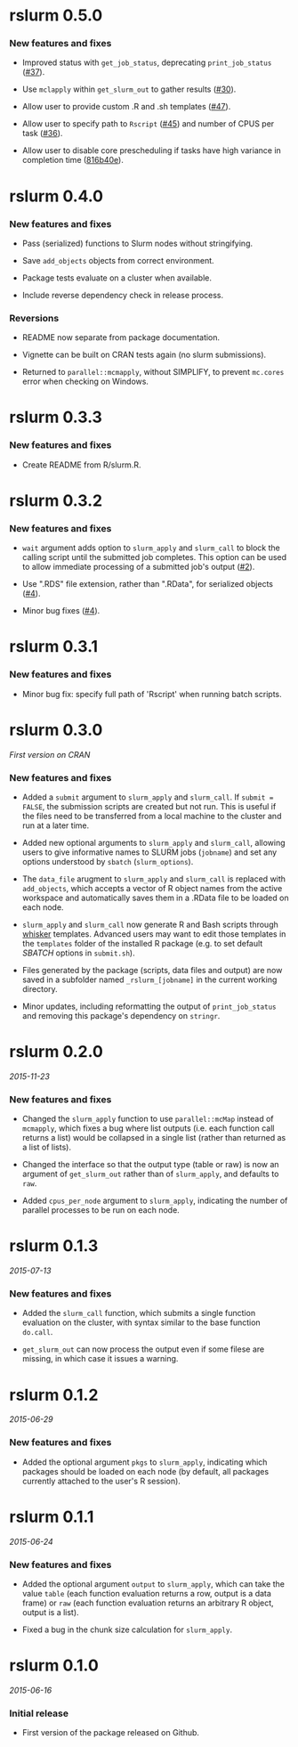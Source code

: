 # rslurm 0.5.0

### New features and fixes

* Improved status with `get_job_status`, deprecating `print_job_status` 
([#37](https://github.com/sesync-ci/rslurm/pull/#37)).

* Use `mclapply` within `get_slurm_out` to gather results 
([#30](https://github.com/sesync-ci/rslurm/pull/#30)).

* Allow user to provide custom .R and .sh templates 
([#47](https://github.com/sesync-ci/rslurm/pull/#47)).

* Allow user to specify path to `Rscript` ([#45](https://github.com/sesync-ci/rslurm/pull/#45)) 
and number of CPUS per task ([#36](https://github.com/sesync-ci/rslurm/pull/#36)).

* Allow user to disable core prescheduling if tasks have high variance in 
completion time ([816b40e](https://github.com/SESYNC-ci/rslurm/commit/816b40e)).


# rslurm 0.4.0

### New features and fixes

* Pass (serialized) functions to Slurm nodes without stringifying.

* Save `add_objects` objects from correct environment.

* Package tests evaluate on a cluster when available.

* Include reverse dependency check in release process.

### Reversions

* README now separate from package documentation.

* Vignette can be built on CRAN tests again (no slurm submissions).

* Returned to `parallel::mcmapply`, without SIMPLIFY, to prevent
`mc.cores` error when checking on Windows.

# rslurm 0.3.3

### New features and fixes

* Create README from R/slurm.R.

# rslurm 0.3.2

### New features and fixes

* `wait` argument adds option to `slurm_apply` and `slurm_call` to
block the calling script until the submitted job completes. This
option can be used to allow immediate processing of a submitted
job's output ([#2](https://github.com/sesync-ci/rslurm/pull/#2)).

* Use ".RDS" file extension, rather than ".RData", for
serialized objects ([#4](https://github.com/sesync-ci/rslurm/pull/#4)).

* Minor bug fixes ([#4](https://github.com/sesync-ci/rslurm/pull/#4)).


# rslurm 0.3.1

### New features and fixes

* Minor bug fix: specify full path of 'Rscript' when running batch scripts.


# rslurm 0.3.0

*First version on CRAN*

### New features and fixes

* Added a `submit` argument to `slurm_apply` and `slurm_call`. If `submit = FALSE`,
the submission scripts are created but not run. This is useful if the files need
to be transferred from a local machine to the cluster and run at a later time.

* Added new optional arguments to `slurm_apply` and `slurm_call`, allowing users to give
informative names to SLURM jobs (`jobname`) and set any options understood by
`sbatch` (`slurm_options`).

* The `data_file` arugment to `slurm_apply` and `slurm_call` is replaced with 
`add_objects`, which accepts a vector of R object names from the active workspace
and automatically saves them in a .RData file to be loaded on each node.

* `slurm_apply` and `slurm_call` now generate R and Bash scripts through
[whisker](https://github.com/edwindj/whisker) templates. Advanced users may want
to edit those templates in the `templates` folder of the installed R package 
(e.g. to set default *SBATCH* options in `submit.sh`).

* Files generated by the package (scripts, data files and output) are now saved
in a subfolder named `_rslurm_[jobname]` in the current working directory.

* Minor updates, including reformatting the output of `print_job_status` and
removing this package's dependency on `stringr`.


# rslurm 0.2.0

*2015-11-23*

### New features and fixes

* Changed the `slurm_apply` function to use `parallel::mcMap` instead of `mcmapply`, 
which fixes a bug where list outputs (i.e. each function call returns a list) 
would be collapsed in a single list (rather than returned as a list of lists).

* Changed the interface so that the output type (table or raw) is now an argument
of `get_slurm_out` rather than of `slurm_apply`, and defaults to `raw`.

* Added `cpus_per_node` argument to `slurm_apply`, indicating the number of 
parallel processes to be run on each node.


# rslurm 0.1.3

*2015-07-13*

### New features and fixes

* Added the `slurm_call` function, which submits a single function evaluation
on the cluster, with syntax similar to the base function `do.call`.

* `get_slurm_out` can now process the output even if some filese are missing,
in which case it issues a warning.


# rslurm 0.1.2

*2015-06-29*

### New features and fixes

* Added the optional argument `pkgs` to `slurm_apply`, indicating which packages
should be loaded on each node (by default, all packages currently attached to
the user's R session).


# rslurm 0.1.1

*2015-06-24*

### New features and fixes

* Added the optional argument `output` to `slurm_apply`, which can take the 
value `table` (each function evaluation returns a row, output is a data frame) or
`raw` (each function evaluation returns an arbitrary R object, output is a list).

* Fixed a bug in the chunk size calculation for `slurm_apply`. 


# rslurm 0.1.0

*2015-06-16*

### Initial release

* First version of the package released on Github.
